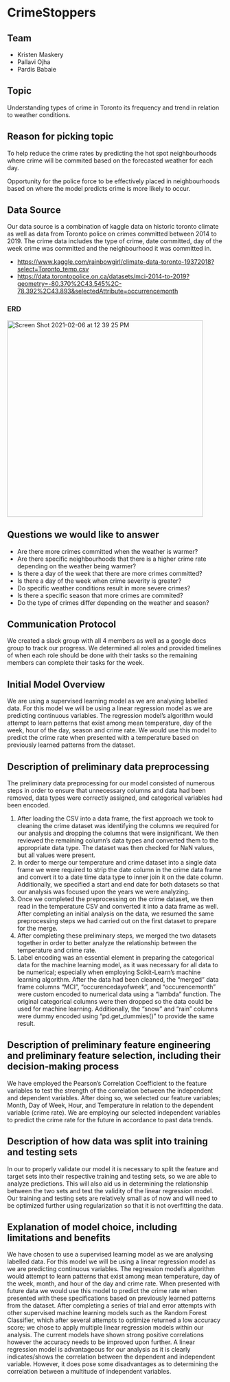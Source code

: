 # CrimeStoppers
## Team
- Kristen Maskery
- Pallavi Ojha
- Pardis Babaie

## Topic
Understanding types of crime in Toronto its frequency and trend in relation to weather conditions. 

## Reason for picking topic
To help reduce the crime rates by predicting the hot spot neighbourhoods where crime will be commited based on the forecasted weather for each day. 

Opportunity for the police force to be effectively placed in neighbourhoods based on where the model predicts crime is more likely to occur.

## Data Source
Our data source is a combination of kaggle data on historic toronto climate as well as data from Toronto police on crimes committed between 2014 to 2019. The crime data includes the type of crime, date committed, day of the week crime was committed and the neighbourhood it was committed in.

- https://www.kaggle.com/rainbowgirl/climate-data-toronto-19372018?select=Toronto_temp.csv
- https://data.torontopolice.on.ca/datasets/mci-2014-to-2019?geometry=-80.370%2C43.545%2C-78.392%2C43.893&selectedAttribute=occurrencemonth

### ERD

<img width="456" alt="Screen Shot 2021-02-06 at 12 39 25 PM" src="https://user-images.githubusercontent.com/69806770/107126355-61721800-687d-11eb-8509-49712a71450c.png">

## Questions we would like to answer
- Are there more crimes committed when the weather is warmer?
- Are there specific neighbourhoods that there is a higher crime rate depending on the weather being warmer?
- Is there a day of the week that there are more crimes committed?
- Is there a day of the week when crime severity is greater?
- Do specific weather conditions result in more severe crimes?
- Is there a specific season that more crimes are commited?
- Do the type of crimes differ depending on the weather and season?

## Communication Protocol
We created a slack group with all 4 members as well as a google docs group to track our progress. We determined all roles and provided timelines of when each role should be done with their tasks so the remaining members can complete their tasks for the week.

## Initial Model Overview
We are using a supervised learning model as we are analysing labelled data. For this model we will be using a linear regression model as we are predicting continuous variables. The regression model’s algorithm would attempt to learn patterns that exist among mean temperature, day of the week, hour of the day, season  and crime rate. We would use this model to predict the crime rate when presented with a temperature based on previously learned patterns from the dataset. 

## Description of preliminary data preprocessing 
The preliminary data preprocessing for our model consisted of numerous steps in order to ensure that unnecessary columns and data had been removed, data types were correctly assigned, and categorical variables had been encoded. 
1.	After loading the CSV into a data frame, the first approach we took to cleaning the crime dataset was identifying the columns we required for our analysis and dropping the columns that were insignificant. We then reviewed the remaining column’s data types and converted them to the appropriate data type. The dataset was then checked for NaN values, but all values were present. 
2.	In order to merge our temperature and crime dataset into a single data frame we were required to strip the date column in the crime data frame and convert it to a date time data type to inner join it on the date column. Additionally, we specified a start and end date for both datasets so that our analysis was focused upon the years we were analyzing.  
3.	Once we completed the preprocessing on the crime dataset, we then read in the temperature CSV and converted it into a data frame as well. After completing an initial analysis on the data, we resumed the same preprocessing steps we had carried out on the first dataset to prepare for the merge. 
4.	After completing these preliminary steps, we merged the two datasets together in order to better analyze the relationship between the temperature and crime rate. 
5.	Label encoding was an essential element in preparing the categorical data for the machine learning model, as it was necessary for all data to be numerical; especially when employing Scikit-Learn’s machine learning algorithm. After the data had been cleaned, the “merged” data frame columns “MCI”, “occurencedayofweek”, and “occurencemonth” were custom encoded to numerical data using a “lambda” function. The original categorical columns were then dropped so the data could be used for machine learning. Additionally, the “snow” and “rain” columns were dummy encoded using “pd.get_dummies()” to provide the same result. 

## Description of preliminary feature engineering and preliminary feature selection, including their decision-making process 
We have employed the Pearson’s Correlation Coefficient to the feature variables to test the strength of the correlation between the independent and dependent variables. After doing so, we selected our feature variables; Month, Day of Week, Hour, and Temperature in relation to the dependent variable (crime rate). We are employing our selected independent variables to predict the crime rate for the future in accordance to past data trends.  

## Description of how data was split into training and testing sets 
In our to properly validate our model it is necessary to split the feature and target sets into their respective training and testing sets, so we are able to analyze predictions. This will also aid us in determining the relationship between the two sets and test the validity of the linear regression model. Our training and testing sets are relatively small as of now and will need to be optimized further using regularization so that it is not overfitting the data. 

## Explanation of model choice, including limitations and benefits
We have chosen to use a supervised learning model as we are analysing labelled data. For this model we will be using a linear regression model as we are predicting continuous variables. The regression model’s algorithm would attempt to learn patterns that exist among mean temperature, day of the week, month, and hour of the day and crime rate. When presented with future data we would use this model to predict the crime rate when presented with these specifications based on previously learned patterns from the dataset. After completing a series of trial and error attempts with other supervised machine learning models such as the Random Forest Classifier, which after several attempts to optimize returned a low accuracy score; we chose to apply multiple linear regression models within our analysis. The current models have shown strong positive correlations however the accuracy needs to be improved upon further. A linear regression model is advantageous for our analysis as it is clearly indicates/shows the correlation between the dependent and independent variable. However, it does pose some disadvantages as to determining the correlation between a multitude of independent variables. 


